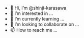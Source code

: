 - 👋 Hi, I’m @shinji-karasawa
- 👀 I’m interested in ...
- 🌱 I’m currently learning ...
- 💞️ I’m looking to collaborate on ...
- 📫 How to reach me ...

<!---
shinji-karasawa/shinji-karasawa is a ✨ special ✨ repository because its `README.md` (this file) appears on your GitHub profile.
You can click the Preview link to take a look at your changes.
--->
